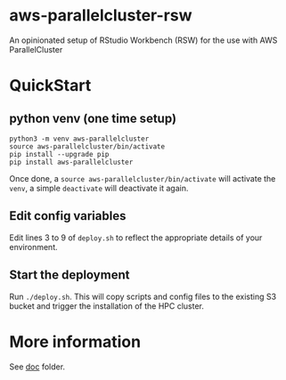 # aws-parallelcluster-rsw
An opinionated setup of RStudio Workbench (RSW) for the use with AWS ParallelCluster

# QuickStart

## python venv (one time setup) 

```
python3 -m venv aws-parallelcluster
source aws-parallelcluster/bin/activate
pip install --upgrade pip
pip install aws-parallelcluster 
```

Once done, a `source aws-parallelcluster/bin/activate` will activate the `venv`, a simple `deactivate` will deactivate it again. 


## Edit config variables

Edit lines 3 to 9 of `deploy.sh` to reflect the appropriate details of your environment. 

## Start the deployment 

Run `./deploy.sh`. This will copy scripts and config files to the existing S3 bucket and trigger the installation of the HPC cluster. 


# More information 

See [doc](./doc) folder. 
